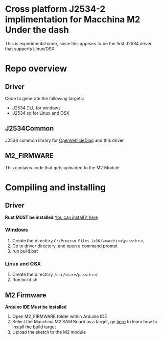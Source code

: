 # Cross platform J2534-2 implimentation for Macchina M2 Under the dash

This is experimental code, since this appears to be the first J2534 driver that supports Linux/OSX 

# Repo overview

## Driver
Code to generate the following targets:
* J2534 DLL for windows
* J2534 so for Linux and OSX

## J2534Common
J2534 common library for [OpenVehicleDiag](https://github.com/rnd-ash/OpenVehicleDiag) and this driver

## M2_FIRMWARE
This contains code that gets uploaded to the M2 Module

# Compiling and installing

## Driver
**Rust MUST be installed** [You can install it here](https://forge.rust-lang.org/infra/other-installation-methods.html)

### Windows
1. Create the directory `C:\Program Files (x86)\macchina\passthru\`
2. Go to driver directory, and open a command prompt
3. run build.bat

### Linux and OSX
1. Create the directory `/usr/share/passthru/`
2. Run build.sh

## M2 Firmware
**Arduino IDE Must be installed**

1. Open M2_FIRMWARE folder within Arduino IDE
2. Select the Macchina M2 SAM Board as a target, go [here](https://docs.macchina.cc/m2-docs/arduino) to learn how to install the build target
3. Upload the sketch to the M2 module